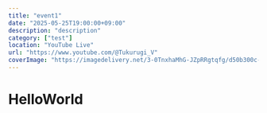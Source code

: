 ```yaml
---
title: "event1"
date: "2025-05-25T19:00:00+09:00"
description: "description"
category: ["test"]
location: "YouTube Live"
url: "https://www.youtube.com/@Tukurugi_V"
coverImage: "https://imagedelivery.net/3-0TnxhaMhG-JZpRRgtqfg/d50b300c-9ea8-4d11-f33c-539f0e72eb00/large"
---
```


# HelloWorld